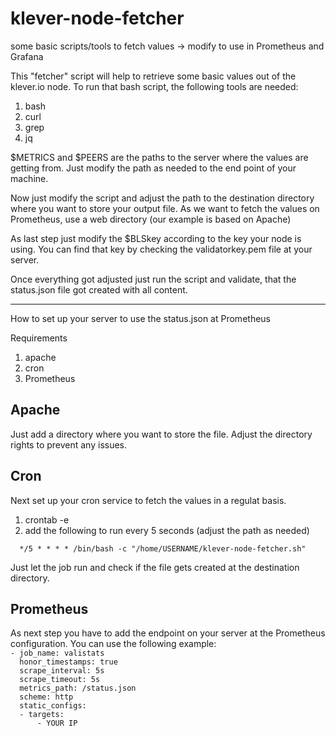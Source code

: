 # klever-node-fetcher
some basic scripts/tools to fetch values -> modify to use in Prometheus and Grafana

This "fetcher" script will help to retrieve some basic values out of the klever.io node.
To run that bash script, the following tools are needed:
1. bash
2. curl
3. grep
4. jq

$METRICS and $PEERS are the paths to the server where the values are getting from.
Just modify the path as needed to the end point of your machine.

Now just modify the script and adjust the path to the destination directory where
you want to store your output file.
As we want to fetch the values on Prometheus, use a web directory (our example is
based on Apache)

As last step just modify the $BLSkey according to the key your node is using.
You can find that key by checking the validatorkey.pem file at your server.

Once everything got adjusted just run the script and validate, that the status.json
file got created with all content.

______________________________________________________________________________
How to set up your server to use the status.json at Prometheus

Requirements
1. apache
2. cron
3. Prometheus

## Apache
Just add a directory where you want to store the file. Adjust the directory rights
to prevent any issues.

## Cron
Next set up your cron service to fetch the values in a regulat basis.
1. crontab -e
2. add the following to run every 5 seconds (adjust the path as needed)
 
`  */5 * * * * /bin/bash -c "/home/USERNAME/klever-node-fetcher.sh"`

Just let the job run and check if the file gets created at the destination directory.

## Prometheus
As next step you have to add the endpoint on your server at the Prometheus configuration.
You can use the following example:<br />
`- job_name: valistats`<br />
`  honor_timestamps: true`<br />
`  scrape_interval: 5s`<br />
`  scrape_timeout: 5s`<br />
`  metrics_path: /status.json`<br />
`  scheme: http`<br />
`  static_configs:`<br />
`  - targets:`<br />
`      - YOUR IP`
